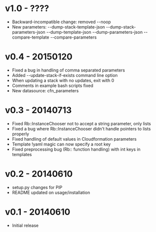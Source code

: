 # v1.0 - ????
* Backward-incompatible change: removed --noop
* New parameters:
    --dump-stack-template-json
    --dump-stack-parameters-json
    --dump-template-json
    --dump-parameters-json
    --compare-template
    --compare-parameters

# v0.4 - 20150120
* Fixed a bug in handling of comma separated parameters
* Added --update-stack-if-exists command line option
* When updating a stack with no updates, exit with 0
* Comments in example bash scripts fixed
* New datasource: cfn_parameters

# v0.3 - 20140713
* Fixed Rb::InstanceChooser not to accept a string parameter, only lists
* Fixed a bug where Rb::InstanceChooser didn't handle pointers to lists properly
* Fixed handling of default values in Cloudformation parameters
* Template !yaml magic can now specify a root key
* Fixed preprocessing bug (Rb:: function handling) with int keys in templates

# v0.2 - 20140610
* setup.py changes for PIP
* README updated on usage/installation

# v0.1 - 20140610
* Initial release

